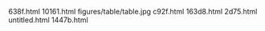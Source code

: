 638f.html
10161.html
figures/table/table.jpg
c92f.html
163d8.html
2d75.html
untitled.html
1447b.html
